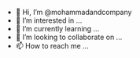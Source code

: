 - 👋 Hi, I’m @mohammadandcompany
- 👀 I’m interested in ...
- 🌱 I’m currently learning ...
- 💞️ I’m looking to collaborate on ...
- 📫 How to reach me ...

<!---
mohammadandcompany/mohammadandcompany is a ✨ special ✨ repository because its `README.md` (this file) appears on your GitHub profile.
You can click the Preview link to take a look at your changes.
--->
